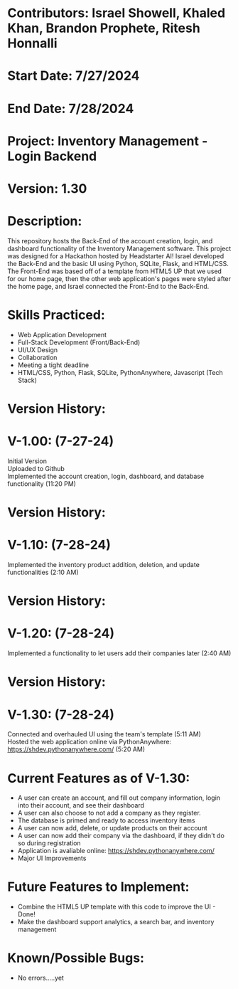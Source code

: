 # Contributors: Israel Showell, Khaled Khan, Brandon Prophete, Ritesh Honnalli
# Start Date: 7/27/2024
# End Date: 7/28/2024
# Project: Inventory Management - Login Backend
# Version: 1.30

# Description:
This repository hosts the Back-End of the account creation, login, and dashboard functionality of the Inventory Management software.
This project was designed for a Hackathon hosted by Headstarter AI! Israel developed the Back-End and the basic UI using Python, SQLite, Flask, and HTML/CSS.
The Front-End was based off of a template from HTML5 UP that we used for our home page, then the other web application's pages were styled after the home page, and Israel connected the Front-End to the Back-End.

# Skills Practiced:
- Web Application Development
- Full-Stack Development (Front/Back-End)
- UI/UX Design
- Collaboration
- Meeting a tight deadline
- HTML/CSS, Python, Flask, SQLite, PythonAnywhere, Javascript (Tech Stack)

# Version History:
# V-1.00: (7-27-24)
Initial Version <br>
Uploaded to Github <br>
Implemented the account creation, login, dashboard, and database functionality (11:20 PM)

# Version History:
# V-1.10: (7-28-24)
Implemented the inventory product addition, deletion, and update functionalities (2:10 AM)

# Version History:
# V-1.20: (7-28-24)
Implemented a functionality to let users add their companies later (2:40 AM)

# Version History:
# V-1.30: (7-28-24)
Connected and overhauled UI using the team's template  (5:11 AM) <br>
Hosted the web application online via PythonAnywhere: https://shdev.pythonanywhere.com/ (5:20 AM)

# Current Features as of V-1.30:
- A user can create an account, and fill out company information, login into their account, and see their dashboard
- A user can also choose to not add a company as they register.
- The database is primed and ready to access inventory items
- A user can now add, delete, or update products on their account
- A user can now add their company via the dashboard, if they didn't do so during registration
- Application is avaliable online: https://shdev.pythonanywhere.com/
- Major UI Improvements

# Future Features to Implement:
- Combine the HTML5 UP template with this code to improve the UI - Done!
- Make the dashboard support analytics, a search bar, and inventory management

# Known/Possible Bugs:
- No errors.....yet 
